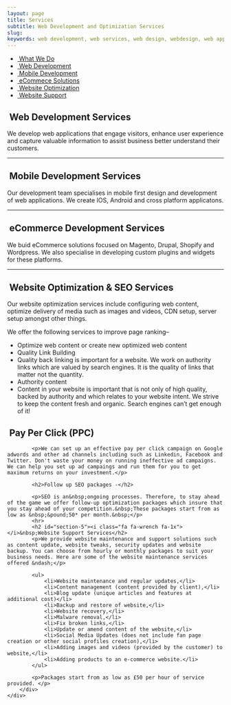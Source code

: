 ```yaml
---
layout: page
title: Services
subtitle: Web Development and Optimization Services
slug: 
keywords: web development, web services, web design, webdesign, web application, web applications, web app, web apps, wordpress, wordpress website, site speed
---
```

<div class="container">
  <div class="row">
    <nav class="col-sm-3 hidden-print hidden-xs hidden-sm">
      <ul class="nav nav-pills nav-stacked" data-spy="affix" data-offset-top="205">
        <li class="active"><a href="#"><i class="fa fa-bars fa-1x"></i>&nbsp;What We Do</a></li>
                <li><a href="#section-1"><i class="fa fa-code fa-1x"></i>&nbsp;Web Development</a></li>
                <li><a href="#section-2"><i class="fa fa-mobile fa-1x"></i>&nbsp;Mobile Development</a></li>
                <li><a href="#section-3"><i class="fa fa-cart-plus fa-1x"></i>&nbsp;eCommece Solutions</a></li>
                <li><a href="#section-4"><i class="fa fa-line-chart fa-1x"></i>&nbsp;Website Optimization</a></li>
                <li><a href="#section-5"><i class="fa fa-wrench fa-1x"></i>&nbsp;Website Support</a></li>
            </ul>
        </nav>
        <div class="col-sm-9">
            <h2 id="section-1"><i class="fa fa-code fa-1x"></i>&nbsp;Web Development Services</h2>
            <p>We develop web applications that engage visitors, enhance user experience and capture valuable information to assist business better understand their customers.  </p>
            <hr>
            <h2 id="section-2"><i class="fa fa-mobile fa-1x"></i>&nbsp;Mobile Development Services</h2>
            <p>Our development team specialises in mobile first design and development of web applications. We create IOS, Android and cross platform applicatons.</p>
            <hr>
            <h2 id="section-3"><i class="fa fa-cart-plus fa-1x"></i>&nbsp;eCommerce Development Services</h2>
            <p>We buid eCommerce solutions focused on Magento, Drupal, Shopify and Wordpress. We also specialise in developing custom plugins and widgets for these platforms.</p>
            <hr>
            <h2 id="section-4"><i class="fa fa-line-chart fa-1x"></i>&nbsp;Website Optimization &amp; SEO Services</h2>
            <p>Our website optimization services include configuring web content, optimize delivery of media such as images and videos, CDN setup, server setup amongst other things.</p>
            <p>We offer the following services to improve page ranking&ndash;</p>
            <ul>
                <li><i class="fa fa-check fa-1x"></i>Optimize web content or create new optimized web content</li>
                <li>Quality Link Building</li>
                <li>Quality back linking is important for a website. We work on authority links which are valued by search engines. It is the quality of links that matter not the quantity.</li>
                <li>Authority content</li>
                <li>Content in your website is important that is not only of high quality, backed by authority and which relates to your website intent. We strive to keep the content fresh and organic. Search engines can&rsquo;t get enough of it!</li>
            </ul>
            <h2><i class="fa fa-dot-circle-o fa-1x"></i>&nbsp;Pay Per Click (PPC)</h2>

            <p>We can set up an effective pay per click campaign on Google adwords and other ad channels including such as Linkedin, Facebook and Twitter. Don't waste your money on running ineffective ad campaigns. We can help you set up ad campaings and run them for you to get maximum returns on your investment.</p>

            <h2>Follow up SEO packages -</h2>

            <p>SEO is an&nbsp;ongoing processes. Therefore, to stay ahead of the game we offer follow-up optimization packages which insure that you stay ahead of your competition.&nbsp;These packages start from as low as &nbsp;&pound;50* per month.&nbsp;</p>
            <hr>
            <h2 id="section-5"><i class="fa fa-wrench fa-1x"></i>&nbsp;Website Support Services</h2>
            <p>We provide website maintenance and support solutions such as content update, website tweaks, security updates and website backup. You can choose from hourly or monthly packages to suit your business needs. Here are some of the website maintenance services offered &ndash;</p>

            <ul>
                <li>Website maintenance and regular updates,</li>
                <li>Content management (content provided by client),</li>
                <li>Blog update (unique articles and features at additional cost)</li>
                <li>Backup and restore of website,</li>
                <li>Website recovery,</li>
                <li>Malware removal,</li>
                <li>Fix broken links,</li>
                <li>Update or amend content of the website,</li>
                <li>Social Media Updates (does not include fan page creation or other social profiles creation),</li>
                <li>Adding images and videos (provided by the customer) to website,</li>
                <li>Adding products to an e-commerce website.</li>
            </ul>

            <p>Packages start from as low as £50 per hour of service provided. </p>
        </div>
    </div>
  </div>


